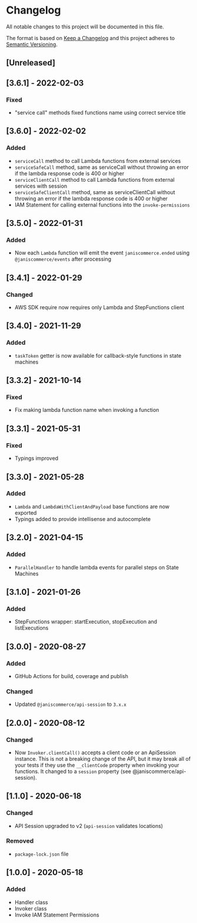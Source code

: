 # Changelog

All notable changes to this project will be documented in this file.

The format is based on [Keep a Changelog](http://keepachangelog.com/en/1.0.0/)
and this project adheres to [Semantic Versioning](http://semver.org/spec/v2.0.0.html).

## [Unreleased]

## [3.6.1] - 2022-02-03
### Fixed
- "service call" methods fixed functions name using correct service title

## [3.6.0] - 2022-02-02
### Added
- `serviceCall` method to call Lambda functions from external services
- `serviceSafeCall` method, same as serviceCall without throwing an error if the lambda response code is 400 or higher
- `serviceClientCall` method to call Lambda functions from external services with session
- `serviceSafeClientCall` method, same as serviceClientCall without throwing an error if the lambda response code is 400 or higher
- IAM Statement for calling external functions into the `invoke-permissions`

## [3.5.0] - 2022-01-31
### Added
- Now each `Lambda` function will emit the event `janiscommerce.ended` using `@janiscommerce/events` after processing

## [3.4.1] - 2022-01-29
### Changed
- AWS SDK require now requires only Lambda and StepFunctions client

## [3.4.0] - 2021-11-29
### Added
- `taskToken` getter is now available for callback-style functions in state machines

## [3.3.2] - 2021-10-14
### Fixed
- Fix making lambda function name when invoking a function

## [3.3.1] - 2021-05-31
### Fixed
- Typings improved

## [3.3.0] - 2021-05-28
### Added
- `Lambda` and `LambdaWithClientAndPayload` base functions are now exported
- Typings added to provide intellisense and autocomplete

## [3.2.0] - 2021-04-15
### Added
- `ParallelHandler` to handle lambda events for parallel steps on State Machines

## [3.1.0] - 2021-01-26
### Added
- StepFunctions wrapper: startExecution, stopExecution and listExecutions

## [3.0.0] - 2020-08-27
### Added
- GitHub Actions for build, coverage and publish

### Changed
- Updated `@janiscommerce/api-session` to `3.x.x`

## [2.0.0] - 2020-08-12
### Changed
- Now `Invoker.clientCall()` accepts a client code or an ApiSession instance. This is not a breaking change of the API, but it may break all of your tests if they use the `__clientCode` property when invoking your functions. It changed to a `session` property (see @janiscommerce/api-session).

## [1.1.0] - 2020-06-18
### Changed
- API Session upgraded to v2 (`api-session` validates locations)

### Removed
- `package-lock.json` file

## [1.0.0] - 2020-05-18
### Added
- Handler class
- Invoker class
- Invoke IAM Statement Permissions

